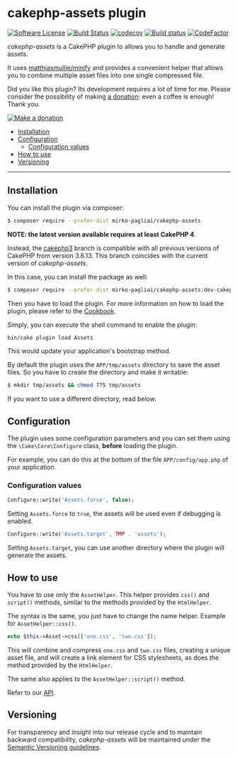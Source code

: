# cakephp-assets plugin

[![Software License](https://img.shields.io/badge/license-MIT-brightgreen.svg?style=flat-square)](LICENSE.txt)
[![Build Status](https://travis-ci.org/mirko-pagliai/cakephp-assets.svg?branch=master)](https://travis-ci.org/mirko-pagliai/cakephp-assets)
[![codecov](https://codecov.io/gh/mirko-pagliai/cakephp-assets/branch/master/graph/badge.svg)](https://codecov.io/gh/mirko-pagliai/cakephp-assets)
[![Build status](https://ci.appveyor.com/api/projects/status/2ir3h63d1913cyhb?svg=true)](https://ci.appveyor.com/project/mirko-pagliai/cakephp-assets)
[![CodeFactor](https://www.codefactor.io/repository/github/mirko-pagliai/cakephp-assets/badge)](https://www.codefactor.io/repository/github/mirko-pagliai/cakephp-assets)

*cakephp-assets* is a CakePHP plugin to allows you to handle and generate assets.

It uses [matthiasmullie/minify](https://github.com/matthiasmullie/minify) and
provides a convenient helper that allows you to combine multiple asset files
into one single compressed file.

Did you like this plugin? Its development requires a lot of time for me.
Please consider the possibility of making [a donation](//paypal.me/mirkopagliai):
even a coffee is enough! Thank you.

[![Make a donation](https://www.paypalobjects.com/webstatic/mktg/logo-center/logo_paypal_carte.jpg)](//paypal.me/mirkopagliai)

*   [Installation](#installation)
*   [Configuration](#configuration)
    * [Configuration values](#configuration-values)
*   [How to use](#how-to-use)
*   [Versioning](#versioning)

***

## Installation
You can install the plugin via composer:

```bash
$ composer require --prefer-dist mirko-pagliai/cakephp-assets
```

**NOTE: the latest version available requires at least CakePHP 4**.

Instead, the [cakephp3](//github.com/mirko-pagliai/cakephp-assets/tree/cakephp3)
branch is compatible with all previous versions of CakePHP from version 3.6.13.
This branch coincides with the current version of *cakephp-assets*.

In this case, you can install the package as well:

```bash
$ composer require --prefer-dist mirko-pagliai/cakephp-assets:dev-cakephp3
```

Then you have to load the plugin. For more information on how to load the plugin,
please refer to the [Cookbook](//book.cakephp.org/4.0/en/plugins.html#loading-a-plugin).

Simply, you can execute the shell command to enable the plugin:
```bash
bin/cake plugin load Assets
```
This would update your application's bootstrap method.

By default the plugin uses the `APP/tmp/assets` directory to save the
asset files. So you have to create the directory and make it writable:

```bash
$ mkdir tmp/assets && chmod 775 tmp/assets
```

If you want to use a different directory, read below.

## Configuration
The plugin uses some configuration parameters and you can set them using the
`\Cake\Core\Configure` class, **before** loading the plugin.

For example, you can do this at the bottom of the file `APP/config/app.php`
of your application.

### Configuration values

```php
Configure::write('Assets.force', false);
```

Setting `Assets.force` to `true`, the assets will be used even if debugging is
enabled.

```php
Configure::write('Assets.target', TMP . 'assets');
```

Setting `Assets.target`, you can use another directory where the plugin will
generate the assets.

## How to use
You have to use only the `AssetHelper`. This helper provides `css()` and
`script()` methods, similar to the methods provided by the `HtmlHelper`.

The syntax is the same, you just have to change the name helper. Example for
`AssetHelper::css()`.

```php
echo $this->Asset->css(['one.css', 'two.css']);
```

This will combine and compress `one.css` and `two.css` files, creating a unique
asset file, and will create a link element for CSS stylesheets, as does the
method provided by the `HtmlHelper`.

The same also applies to the `AssetHelper::script()` method.

Refer to our [API](//mirko-pagliai.github.io/cakephp-assets).

## Versioning
For transparency and insight into our release cycle and to maintain backward
compatibility, *cakephp-assets* will be maintained under the
[Semantic Versioning guidelines](http://semver.org).
